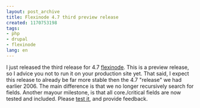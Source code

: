 ```yaml
---
layout: post_archive
title: Flexinode 4.7 third preview release
created: 1170753198
tags:
- php
- drupal
- flexinode
lang: en
---
```

I just released the third release for 4.7 [flexinode](http://drupal.org/project/flexinode). This is a preview release, so I advice you not to run it on your production site yet. That said, I expect this release to already be far more stable then the 4.7 "release" we had earlier 2006. The main difference is that we no longer recursively search for fields. Another mayour milestone, is that all core./critical fields are now tested and included. Please [test it](http://drupal.org/node/116391), and provide feedback.
